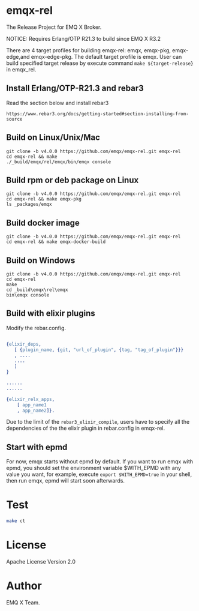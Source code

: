 # emqx-rel


The Release Project for EMQ X Broker.

NOTICE: Requires Erlang/OTP R21.3 to build since EMQ X R3.2


There are 4 target profiles for building emqx-rel: emqx, emqx-pkg, emqx-edge,and emqx-edge-pkg. The default target profile is emqx. User can build specified target release by execute command `make ${target-release}` in emqx_rel.

## Install Erlang/OTP-R21.3 and rebar3

Read the section below and install rebar3

```
https://www.rebar3.org/docs/getting-started#section-installing-from-source
```

## Build on Linux/Unix/Mac

```
git clone -b v4.0.0 https://github.com/emqx/emqx-rel.git emqx-rel
cd emqx-rel && make
./_build/emqx/rel/emqx/bin/emqx console
```

## Build rpm or deb package on Linux
```
git clone -b v4.0.0 https://github.com/emqx/emqx-rel.git emqx-rel
cd emqx-rel && make emqx-pkg
ls _packages/emqx
```

## Build docker image
```
git clone -b v4.0.0 https://github.com/emqx/emqx-rel.git emqx-rel
cd emqx-rel && make emqx-docker-build
```

## Build on Windows

```
git clone -b v4.0.0 https://github.com/emqx/emqx-rel.git emqx-rel
cd emqx-rel
make
cd _build\emqx\rel\emqx
bin\emqx console
```

## Build with elixir plugins

Modify the rebar.config.

```erlang

{elixir_deps,
   [ {plugin_name, {git, "url_of_plugin", {tag, "tag_of_plugin"}}}
   , ....
   ....
   ]
}

......
......

{elixir_relx_apps,
    [ app_name1
    , app_name2]}.

```

Due to the limit of the `rebar3_elixir_compile`, users have to specify all the
dependencies of the the elixir plugin in rebar.config in emqx-rel.

## Start with epmd

For now, emqx starts without epmd by default. If you want to run emqx with epmd,
you should set the environment variable $WITH_EPMD with any value you want, for example, execute `export $WITH_EPMD=true` in your shell, then run emqx, epmd will start soon afterwards.

# Test

```bash
make ct
```

# License

Apache License Version 2.0

# Author

EMQ X Team.
